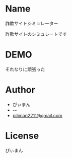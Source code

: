# Name
詐欺サイトシミュレーター 
 
詐欺サイトのシミュレートです
# DEMO
それなりに頑張った 

# Author
 

 
* ぴぃまん
* --
* piliman2211@gmail.com
 
# License
ぴぃまん
